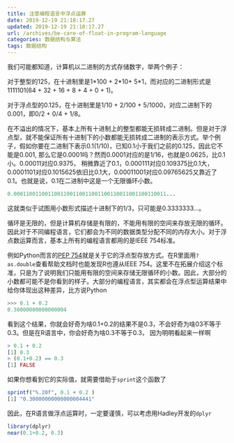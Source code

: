 ```yaml
---
title: 注意编程语言中浮点运算
date: 2019-12-19 21:18:17.27
updated: 2019-12-19 21:18:17.27
url: /archives/be-care-of-float-in-program-language
categories: 数据结构与算法
tags: 数据结构
---
```



我们可能都知道，计算机以二进制的方式存储数字，举两个例子：

对于整型的125，在十进制里是1\*100 + 2\*10+ 5\*1，而对应的二进制形式是1111101(64 + 32 + 16 + 8 + 4 + 0 + 1)。

对于浮点型的0.125，在十进制里是1/10 + 2/100 + 5/1000，对应二进制下的0.001，即0/2 + 0/4 + 1/8。

在不溢出的情况下，基本上所有十进制上的整型都能无损转成二进制。但是对于浮点型，就不能保证所有十进制下的小数都能无损转成二进制的表示方式。举个例子，假如你要在二进制下表示0.1(1/10)，已知0.1小于我们之前的0.125，因此它不能是0.001, 那么它是0.0001吗？然而0.0001对应的是1/16，也就是0.0625，比0.1小。0.00011对应0.9375， 稍微靠近了0.1，0.000111对应0.109375比0.1大，0.0001101对应0.1015625依旧比0.1大，0.00011001对应0.09765625又靠近了0.1。也就是说，0.1在二进制中这是一个无限循环小数。

```python
0.0001100110011001100110011001100110011001100110011...
```

这就类似于试图用小数形式描述十进制下的1/3，只可能是0.3333333...。

循环是无限的，但是计算机存储是有限的，不能用有限的空间来存放无限的循环。因此对于不同编程语言，它们都会为不同的数据类型分配不同的内存大小。对于浮点数运算而言，基本上所有的编程语言都用的是IEEE 754标准。

例如Python而言的[PEP 754](https://www.python.org/dev/peps/pep-0754/)就是关于它的浮点型存放方式。在R里面用`?as.double`查看帮助文档时也能发现R也遵从IEEE 754。这里不在拓展介绍这个标准，只是为了说明我们只能用有限的空间来存储无限循环的小数。因此，大部分的小数都可能不是你看到的样子。大部分的编程语言，其实都会在浮点型运算结果中给你体现出这种差异，比方说Python

```python
>>> 0.1 + 0.2
0.30000000000000004
```

看到这个结果，你就会好奇为啥0.1+0.2的结果不是0.3，不会好奇为啥03不等于0.3。但是在R语言中，你会好奇为啥0.3不等于0.3， 因为明明看起来一样啊

```r
> 0.1 + 0.2
[1] 0.3
> (0.1+0.2) == 0.3
[1] FALSE
```

如果你想看到它的实际值，就需要借助于`sprint`这个函数了

```r
sprintf("%.20f", 0.1 + 0.2 )
[1] "0.30000000000000004441"
```

因此，在R语言做浮点运算时，一定要谨慎，可以考虑用Hadley开发的`dplyr`

```r
library(dplyr)
near(0.1+0.2, 0.3)
```
